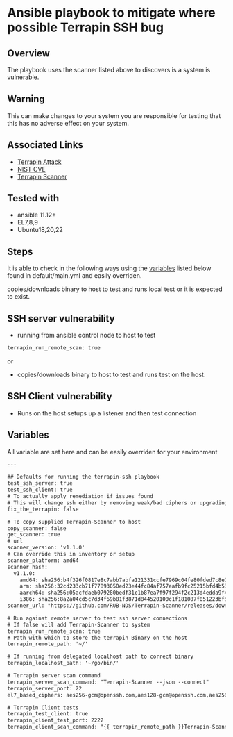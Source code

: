# Ansible playbook to mitigate where possible Terrapin SSH bug

## Overview

The playbook uses the scanner listed above to discovers is a system is vulnerable.

## Warning

This can make changes to your system you are responsible for testing that this has no adverse effect on your system.

## Associated Links

- [Terrapin Attack](https://terrapin-attack.com)
- [NIST CVE](https://nvd.nist.gov/vuln/detail/CVE-2023-48795)
- [Terrapin Scanner](https://github.com/RUB-NDS/Terrapin-Scanner)

## Tested with

- ansible 11.12+
- EL7,8,9
- Ubuntu18,20,22

## Steps

It is able to check in the following ways using the [variables](#variables) listed below found in default/main.yml and easily overriden.

copies/downloads binary to host to test and runs local test or it is expected to exist.

## SSH server vulnerability

- running from ansible control node to host to test

```sh
terrapin_run_remote_scan: true
```

or

- copies/downloads binary to host to test and runs test on the host.

## SSH Client vulnerability

- Runs on the host setups up a listener and then test connection

## Variables

All variable are set here and can be easily overriden for your environment

```txt
---

## Defaults for running the terrapin-ssh playbook
test_ssh_server: true
test_ssh_client: true
# To actually apply remediation if issues found
# This will change ssh either by removing weak/bad ciphers or upgrading the packages
fix_the_terrapin: false

# To copy supplied Terrapin-Scanner to host
copy_scanner: false
get_scanner: true
# url
scanner_version: 'v1.1.0'
# Can override this in inventory or setup
scanner_platform: amd64
scanner_hash:
  v1.1.0:
    amd64: sha256:b4f326f0817e8c7abb7abfa121331ccfe7969c04fe80fded7c8e7a5283782b35
    arm: sha256:32cd233cb71f77893050ed23e44fc84af757eafb9fc25215bfd4b53591099419
    aarch64: sha256:05acfdaeb079280bedf31c1b87ea7f97f294f2c213d4edda9f4ac5a213c05312
    i386: sha256:8a2a04cd5c7d34f69b81f3871d844520100c1f181087f051223bf5d1a3e88d06
scanner_url: "https://github.com/RUB-NDS/Terrapin-Scanner/releases/download/{{ scanner_version }}/Terrapin_Scanner_Linux_amd64"

# Run against remote server to test ssh server connections
# If false will add Terrapin-Scanner to system
terrapin_run_remote_scan: true
# Path with which to store the terrapin Binary on the host
terrapin_remote_path: '~/'

# If running from delegated localhost path to correct binary
terrapin_localhost_path: '~/go/bin/'

# Terrapin server scan command
terrapin_server_scan_command: "Terrapin-Scanner --json --connect"
terrapin_server_port: 22
el7_based_ciphers: aes256-gcm@openssh.com,aes128-gcm@openssh.com,aes256-ctr,aes192-ctr,aes128-ctr

# Terrapin Client tests
terrapin_test_client: true
terrapin_client_test_port: 2222
terrapin_client_scan_command: "{{ terrapin_remote_path }}Terrapin-Scanner --json --listen localhost:{{ terrapin_client_test_port }}"
```
